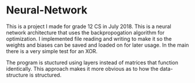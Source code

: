 # Neural-Network
This is a project I made for grade 12 CS in July 2018. This is a neural network architecture that uses the backpropogation algorithm for optimization.
I implemented file reading and writing to make it so the weights and biases can be saved and loaded on for later usage.
In the main there is a very simple test for an XOR.

The program is stuctured using layers instead of matrices that function identically. This approach makes it more obvious as to how the data-structure is structured.
